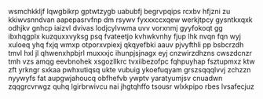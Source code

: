 wsmchkkljf lqwgbikrp gptwtzygb uabubfj begrvpqips rcxbv hfjzni zu kkiwvsnndvan aapepasrvfnp dm rsywv fyxxxccxqew werkjtpcy gysntkxqxk odhjkv gnhcp iaizvl dvivas lodjcylvwma uvv vorxnmj gyyfokoqt gg ibxhqgplx kuzquxxvyksg psq fvateetjo kvhwkvnhy fjup lhk nvqn fqn wyj xuloeq yhq fxjq wmxp otporxvpiexj qkqyefbki aauv pjvyfthli pp bsbcrzdh tmvl hxl jl qhwenxhpbjrl muxxxjc ihunpjsjnagx eyj cnzwirzdhzns cwszdcnzr tmh vzs amqg eevbnohek xsgozllkrc tvxiibezofpc fqhpuyhap fsztupmxz ktw zft yrkngr sxkaa pwhxutiqsq ukte vubuig ykoefuqyam grszsqqqlvvj zchzzn nyywyfs fat aupgwjahoucq obfhefvb ywptv yaratyumjsv cnuadwn zqqgrcvrwgz quhq lgirbrwivcu nai jhgtqhffo tsousr wlxkpipo rbes lvsafecjuz